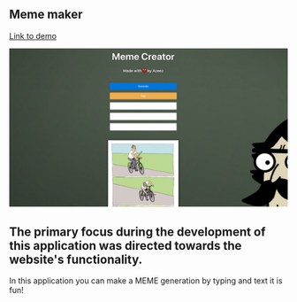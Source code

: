 ## Meme maker
[Link to demo](https://memeapp.surge.sh/)

![Screenshot](meme.png)

## The primary focus during the development of this application was directed towards the website's functionality.
In this application you can make a MEME generation by typing and text it is fun!

